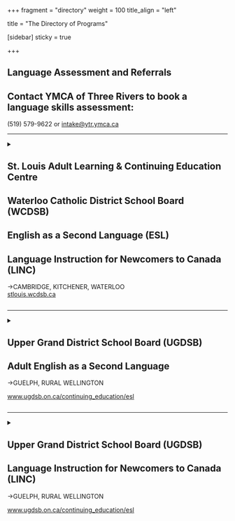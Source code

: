 +++
fragment = "directory"
weight = 100
title_align = "left"

title = "The Directory of Programs"


[sidebar]
  sticky = true
  

+++

## Language Assessment and Referrals  
## Contact YMCA of Three Rivers to book a language skills assessment:  
(519) 579-9622 or intake@ytr.ymca.ca  

* * * * *   
  
<details>  
<summary>  
  
## St. Louis Adult Learning & Continuing Education Centre  
## Waterloo Catholic District School Board (WCDSB)  
## English as a Second Language (ESL)  
## Language Instruction for Newcomers to Canada (LINC)  
→CAMBRIDGE, KITCHENER, WATERLOO  
[stlouis.wcdsb.ca](https://stlouis.wcdsb.ca)  
  
</summary>  
  
#### What:  
- Improved English will strengthen COMMUNITY connections, open more and better WORK opportunities and broaden EDUCATION choices  
- English Language Classes for Literacy and Canadian Language Benchmark (CLB) 1-8  
- Reading, Writing, Listening & Speaking for English Language Learners at all CLB levels  
- Portfolio-based language assessment (PBLA) where task-based learning determines CLB level progress  
- FREE LINC / ESL classes for eligible students  
- Licensed Child Care and Care for Newcomer Children available   
- In-person classes and limited online classes are offered at the locations stated for students CLB literacy to Level 8      
#### Who:  
Adults (18+ years) who’s English has been assessed at any Canadian Language Benchmark (CLB) level, and is a Convention Refugee, Refugee Claimant or Permanent Resident, or Landed Immigrant or Canadian Citizen not born in Canada and English is not your first language.  
#### When:  
##### September to June (school year)
- Monday ‒ Thursday at 8:45am‒11:45am/ Friday at 10:00am‒11:45am (mornings)  
- Monday ‒ Thursday at 12:30pm‒3:00pm/ Friday at 12:30pm‒2:00pm (afternoons)   
- Monday ‒ Friday, mornings and afternoons ONLINE ESL classes only   
- Evening and Saturday classes are paused until further notice. Visit website for updates.  
  
Summer school for ESL July 2023 (to be determined). Visit website for updates.  
##### Registration:
Contact the YMCA Language Assessment Centre for a FREE language assessment. They will tell you your CLB benchmark numbers.  
- Kitchener—(519) 579-9622  
- Cambridge—(519) 621-1621  
- intake@ytr.ymca.ca  
Once assessment is completed, register online at the location that the YMCA directs you to register with. St. Louis will contact students as soon as possible when the online registration form is completed.    
#### Where:  
##### St. Louis—Kitchener Main Campus  
- (LINC – ALL CLB levels - Day only)  
- 80 Young Street (behind Kitchener City Hall)  
##### St. Louis—Kitchener St. Mary’s Campus  
- (ESL – Day only)   
- 77 Young Street (across the street from 80 Young Street)  
##### St. Louis—Kitchener St. Francis Campus  
- (LINC & ESL – Literacy to CLB 7 - Day only)  
- 154 Gatewood Road (corner of Blueridge Road West & Queen’s Boulevard)  
##### Highland Baptist Church—Kitchener  
- (LINC - Literacy to CLB 4 ‒ mornings only)   
- 135 Highland Road West (near St. Mary’s Hospital)      
#### Ask For:  
esl.stlouis@wcdsb.ca  
(519) 745-1201  
ESL—ext. 229  
LINC—ext. 538 or ext. 224 </details>

* * * * *

<details>  
<summary>  
  
## Upper Grand District School Board (UGDSB)  
## Adult English as a Second Language  
→GUELPH, RURAL WELLINGTON  
  
www.ugdsb.on.ca/continuing_education/esl  
  
</summary>  
  
#### What:  
- Provincially-funded English as a Second Language program   
- Offer Classes from Foundational (ESL) Literacy to Canadian Language Benchmark 8   
- Classes are offered in-person and online    
#### Who:  
Learner must be 18+ years, or a graduate of secondary school; must have a first language that is other than English; must be residing in Canada as a naturalized Canadian citizen, Permanent Resident, Convention Refugee or Refugee Claimant, or have arrived through the Live-in Caregiver program or Canada-Ukraine Authorization For Emergency Travel. Must first have a language assessment at Immigrant Services Guelph-Wellington.  
  
A tuition fee must be paid by those residing in Ontario as a temporary resident, as a visitor, on a study permit or work permit. Not all programs are open to temporary residents. Some exceptions for work permits may apply.  
  
#### When:  
##### September ‒ June  
- Monday ‒ Friday at 9:25am‒11:40am   
- Monday ‒ Friday at 12:30pm‒2:45pm  
- Monday ‒ Thursday at 4:00pm‒5:45pm  
- Mondays and Wednesdays at 6:45pm‒9:00pm  
  
Classes are offered in July and August. Please contact us for days and times.  
#### Where:  
##### St. George's Centre for ESL  
21 King Street (all times)   
##### Tytler Centre  
131 Ontario Street (mornings)  
##### Wellington Centre for Continuing Education  
1428 Gordon Street (mornings)    
#### Ask For:  
Sheila Nicholas—Program Administrator, ESL and LINC Programs   
sheila.nicholas@ugdsb.on.ca  
(519) 766-9551  
</details>  
  
* * * * *  
  
<details>  
<summary>  
  
## Upper Grand District School Board (UGDSB)  
## Language Instruction for Newcomers to Canada (LINC)  
→GUELPH, RURAL WELLINGTON  
  
www.ugdsb.on.ca/continuing_education/esl  
  
</summary>  
  
#### What:  
- Offer Classes from Foundational (ESL) Literacy to Canadian Language Benchmark 8  
- Classes are offered in-person and online   
- Childminding available for eligible clients enrolled in in-person classes in the morning and afternoon  
- Federally funded by Immigration, Refugees and Citizenship Canada    
#### Who:  
Learner must be 18+ years, or a graduate of secondary school; must have a first language that is other than English; must be residing in Canada as a Permanent Resident or Convention Refugee.  
  
Must first have a language assessment at Immigrant Services Guelph–Wellington.  
#### When:  
##### September ‒ June  
- Monday ‒ Friday at 9:25am‒11:40am  
- Monday ‒ Friday at 12:30pm‒2:45pm   
- Monday ‒ Thursday at 4:00pm‒5:45pm  
- Mondays and Wednesdays at 6:45pm‒9:00pm  
  
Classes are offered in July and August. Please contact us for days and times.  
#### Where:  
##### St. George's Centre for ESL  
21 King Street (all times)   
##### Tytler Centre  
131 Ontario Street (mornings)    
#### Ask For:  
Sheila Nicholas—Program Administrator, ESL and LINC Programs   
sheila.nicholas@ugdsb.on.ca  
(519) 766-9551  
</details>  
  


  
